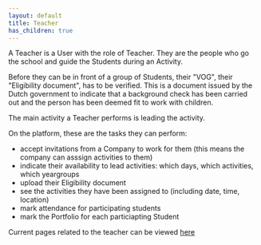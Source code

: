 ```yaml
---
layout: default
title: Teacher
has_children: true
---
```


A Teacher is a User with the role of Teacher. They are the people who go the school and guide the Students during an Activity.

Before they can be in front of a group of Students, their "VOG", their "Eligibility document",  has to be verified. This is a document issued by the Dutch government to indicate that a background check has been carried out and the person has been deemed fit to work with children.

The main activity a Teacher performs is leading the activity.

On the platform, these are the tasks they can perform:

- accept invitations from a Company to work for them (this means the company can asssign activities to them)
- indicate their availability to lead activities: which days, which activities, which yeargroups
- upload their Eligibility document
- see the activities they have been assigned to (including date, time, location)
- mark attendance for participating students
- mark the Portfolio for each particiapting Student

Current pages related to the teacher can be viewed [here](https://wijnandb.github.io/screenshots_automated/#/teacher/)
